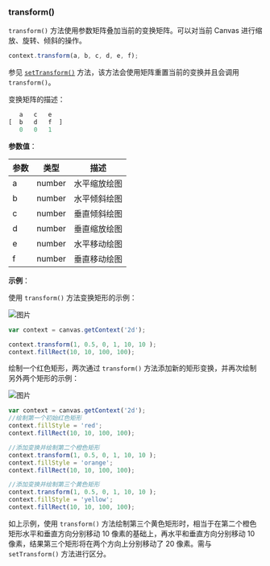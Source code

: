 ### transform()


`transform()` 方法使用参数矩阵叠加当前的变换矩阵。可以对当前 Canvas 进行缩放、旋转、倾斜的操作。

```js
context.transform(a, b, c, d, e, f);
```
参见 [`setTransform()`](#setTransform) 方法，该方法会使用矩阵重置当前的变换并且会调用 `transform()`。

变换矩阵的描述：

```js
   a   c   e
[  b   d   f  ]
   0   0   1
```


**参数值**：

| 参数 |  类型   | 描述          |
| ----|-------- | -------------|
| a   | number  | 水平缩放绘图   |
| b   | number  | 水平倾斜绘图   |
| c   | number  | 垂直倾斜绘图   |
| d   | number  | 垂直缩放绘图   |
| e   | number  | 水平移动绘图   |
| f   | number  | 垂直移动绘图   |


**示例**：

使用 `transform()` 方法变换矩形的示例：

![图片](/img/game/canvas/transform-001.png)

```js
var context = canvas.getContext('2d');

context.transform(1, 0.5, 0, 1, 10, 10 );
context.fillRect(10, 10, 100, 100);

```

绘制一个红色矩形，两次通过 `transform()` 方法添加新的矩形变换，并再次绘制另外两个矩形的示例：

![图片](/img/game/canvas/transform-002.png)
```js
var context = canvas.getContext('2d');
//绘制第一个初始红色矩形
context.fillStyle = 'red';
context.fillRect(10, 10, 100, 100);

//添加变换并绘制第二个橙色矩形
context.transform(1, 0.5, 0, 1, 10, 10 );
context.fillStyle = 'orange';
context.fillRect(10, 10, 100, 100);

//添加变换并绘制第三个黄色矩形
context.transform(1, 0.5, 0, 1, 10, 10 );
context.fillStyle = 'yellow';
context.fillRect(10, 10, 100, 100);
```
如上示例，使用 `transform()` 方法绘制第三个黄色矩形时，相当于在第二个橙色矩形水平和垂直方向分别移动 10 像素的基础上，再水平和垂直方向分别移动 10 像素，结果第三个矩形将在两个方向上分别移动了 20 像素。需与 `setTransform()` 方法进行区分。

